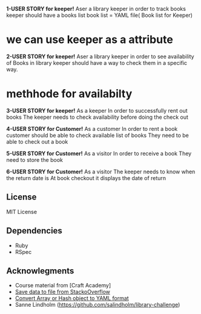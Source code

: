 **1-USER STORY for keeper!**
Aser a library keeper 
in order to track books keeper should have a books list
book list = YAML file( Book list for Keeper)
# we can use keeper as a attribute

**2-USER STORY for keeper!**
Aser a library keeper 
in order to see availability of Books in library
keeper should have a way to check them in a specific way.
# methhode for availabilty

**3-USER STORY for keeper!**
As a keeper 
In order to successfully rent out books
The keeper  needs to check availability before doing the check out

**4-USER STORY for Customer!**
As a customer
In order to rent a book customer should be able to check available list of books
They need to be able to check out a book

**5-USER STORY for Customer!**
As a visitor
In order to receive a book
They need to store the book

**6-USER STORY for Customer!**
As a visitor
The keeper needs to know when the return date is
At book checkout it displays the date of return

## License
MIT License 

## Dependencies
- Ruby
- RSpec

## Acknowlegments
- Course material from [Craft Academy]
- [Save data to file from StackoOverflow](https://stackoverflow.com/a/2777863)
- [Convert Array or Hash object to YAML format](https://stackoverflow.com/a/17576810)
- Sanne Lindholm (https://github.com/salindholm/library-challenge)
